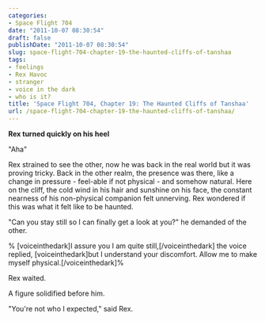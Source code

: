 ```yaml
---
categories:
- Space Flight 704
date: "2011-10-07 08:30:54"
draft: false
publishDate: "2011-10-07 08:30:54"
slug: space-flight-704-chapter-19-the-haunted-cliffs-of-tanshaa
tags:
- feelings
- Rex Havoc
- stranger
- voice in the dark
- who is it?
title: 'Space Flight 704, Chapter 19: The Haunted Cliffs of Tanshaa'
url: /space-flight-704-chapter-19-the-haunted-cliffs-of-tanshaa/
---
```

**Rex turned quickly on his heel**

"Aha"

Rex strained to see the other, now he was back in the real world but it
was proving tricky. Back in the other realm, the presence was there,
like a change in pressure - feel-able if not physical - and somehow
natural. Here on the cliff, the cold wind in his hair and sunshine on
his face, the constant nearness of his non-physical companion felt
unnerving. Rex wondered if this was what it felt like to be haunted.

"Can you stay still so I can finally get a look at you?" he demanded of
the other.

% \[voiceinthedark\]I assure you I am quite still,\[/voiceinthedark\]
the voice replied, \[voiceinthedark\]but I understand your discomfort.
Allow me to make myself physical.\[/voiceinthedark\]%

Rex waited.

A figure solidified before him.

"You're not who I expected," said Rex.